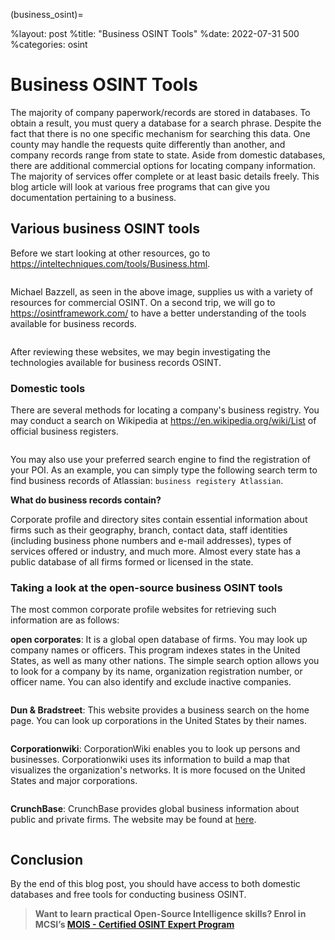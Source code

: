 (business_osint)=

%layout: post
%title: "Business OSINT Tools"
%date: 2022-07-31 500
%categories: osint


# Business OSINT Tools

The majority of company paperwork/records are stored in databases. To obtain a result, you must query a database for a search phrase. Despite the fact that there is no one specific mechanism for searching this data. One county may handle the requests quite differently than another, and company records range from state to state. Aside from domestic databases, there are additional commercial options for locating company information. The majority of services offer complete or at least basic details freely. This blog article will look at various free programs that can give you documentation pertaining to a business.

## Various business OSINT tools

Before we start looking at other resources, go to https://inteltechniques.com/tools/Business.html.

```{figure} image-139.png
```

Michael Bazzell, as seen in the above image, supplies us with a variety of resources for commercial OSINT. On a second trip, we will go to https://osintframework.com/ to have a better understanding of the tools available for business records.


```{figure} image-140.png
```

After reviewing these websites, we may begin investigating the technologies available for business records OSINT.

### Domestic tools

There are several methods for locating a company's business registry. You may conduct a search on Wikipedia at https://en.wikipedia.org/wiki/List of official business registers.

```{figure} image-141.png
```

You may also use your preferred search engine to find the registration of your POI. As an example, you can simply type the following search term to find business records of Atlassian: `business registery Atlassian`.

**What do business records contain?**

Corporate profile and directory sites contain essential information about firms such as their geography, branch, contact data, staff identities (including business phone numbers and e-mail addresses), types of services offered or industry, and much more. Almost every state has a public database of all firms formed or licensed in the state.

### Taking a look at the open-source business OSINT tools

The most common corporate profile websites for retrieving such information are as follows:

**open corporates**: It is a global open database of firms. You may look up company names or officers. This program indexes states in the United States, as well as many other nations. The simple search option allows you to look for a company by its name, organization registration number, or officer name. You can also identify and exclude inactive companies.


```{figure} image-142.png
```

**Dun & Bradstreet**: This website provides a business search on the home page. You can look up corporations in the United States by their names.


```{figure} image-143.png
```

**Corporationwiki**: CorporationWiki enables you to look up persons and businesses. Corporationwiki uses its information to build a map that visualizes the organization's networks. It is more focused on the United States and major corporations.


```{figure} image-144.png
```

**CrunchBase**: CrunchBase provides global business information about public and private firms. The website may be found at [here](https://www.crunchbase.com/).


```{figure} image-145.png
```

## Conclusion

By the end of this blog post, you should have access to both domestic databases and free tools for conducting business OSINT.

> **Want to learn practical Open-Source Intelligence skills? Enrol in MCSI’s [MOIS - Certified OSINT Expert Program](https://www.mosse-institute.com/certifications/mois-certified-osint-expert.html)**
